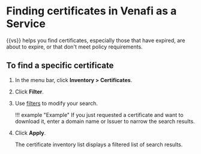 # Finding certificates in Venafi as a Service

{{vs}} helps you find certificates, especially those that have expired, are
about to expire, or that don't meet policy requirements.

## To find a specific certificate

1. In the menu bar, click **Inventory > Certificates**.

1. Click **Filter**.

1. Use [filters](using-filters-to-find-certificates.md) to modify your search. 

    !!! example "Example" 
        If you just requested a certificate and want to
        download it, enter a domain name or Issuer to narrow the search results.
        

1. Click **Apply**.

    The certificate inventory list displays a filtered list of search results.
